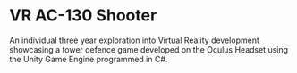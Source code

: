 # VR AC-130 Shooter

An individual three year exploration into Virtual Reality development showcasing a tower defence game developed on the Oculus Headset using the Unity Game Engine programmed in C#.
